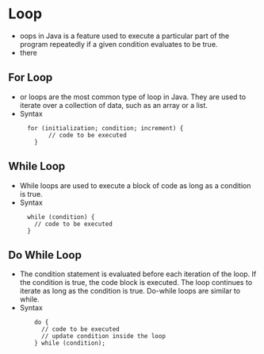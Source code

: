 # Loop 
- oops in Java is a feature used to execute a particular part of the program repeatedly if a given condition evaluates to be true.
-  there
## For Loop
  - or loops are the most common type of loop in Java. They are used to iterate over a collection of data, such as an array or a list.
  - Syntax
    ```
      for (initialization; condition; increment) {
            // code to be executed
        }
    ```
## While Loop
- While loops are used to execute a block of code as long as a condition is true.
- Syntax
  ```
    while (condition) {
      // code to be executed
    }
## Do While Loop
- The condition statement is evaluated before each iteration of the loop. If the condition is true, the code block is executed. The loop continues to iterate as long as the condition is true.
Do-while loops are similar to while.
- Syntax
  ```
      do {
        // code to be executed
        // update condition inside the loop
      } while (condition);
  ```
  

    
